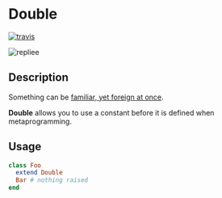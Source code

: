 # Double

[![travis][status]][travis]

![repliee][repliee]

## Description

Something can be [familiar, yet foreign at once][uncanny].

**Double** allows you to use a constant before it is defined when
metaprogramming.

## Usage

```ruby
class Foo
  extend Double
  Bar # nothing raised
end
```

[status]: https://secure.travis-ci.org/hakanensari/double.png
[travis]: http://travis-ci.org/hakanensari/double
[uncanny]: http://www-rohan.sdsu.edu/~amtower/uncanny.html
[repliee]: http://upload.wikimedia.org/wikipedia/commons/thumb/a/aa/Repliee_Q2.jpg/344px-Repliee_Q2.jpg
